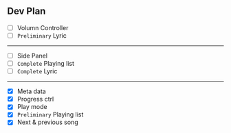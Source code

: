 Dev Plan
---
- [ ] Volumn Controller
- [ ] `Preliminary` Lyric
---
- [ ] Side Panel
- [ ] `Complete` Playing list
- [ ] `Complete` Lyric
---
- [x] Meta data
- [x] Progress ctrl
- [x] Play mode
- [x] `Preliminary` Playing list
- [x] Next & previous song